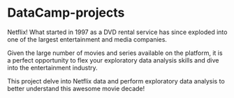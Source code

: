 # DataCamp-projects

Netflix! What started in 1997 as a DVD rental service has since exploded into one of the largest entertainment and media companies.

Given the large number of movies and series available on the platform, it is a perfect opportunity to flex your exploratory data analysis skills and dive into the entertainment industry.

This project delve into Netflix data and perform exploratory data analysis to better understand this awesome movie decade!
